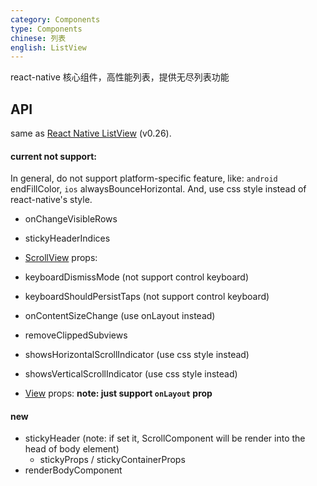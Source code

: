 ```yaml
---
category: Components
type: Components
chinese: 列表
english: ListView
---
```


react-native 核心组件，高性能列表，提供无尽列表功能

## API
same as [React Native ListView](https://facebook.github.io/react-native/docs/listview.html#content)
(v0.26).

#### current not support:
In general, do not support platform-specific feature,
like: `android` endFillColor, `ios` alwaysBounceHorizontal.
And, use css style instead of react-native's style.

- onChangeVisibleRows
- stickyHeaderIndices

- [ScrollView](https://facebook.github.io/react-native/docs/scrollview.html#props) props:
- keyboardDismissMode (not support control keyboard)
- keyboardShouldPersistTaps (not support control keyboard)
- onContentSizeChange (use onLayout instead)
- removeClippedSubviews
- showsHorizontalScrollIndicator (use css style instead)
- showsVerticalScrollIndicator (use css style instead)

- [View](https://facebook.github.io/react-native/docs/view.html#props) props: **note: just support `onLayout` prop**

#### new
- stickyHeader (note: if set it, ScrollComponent will be render into the head of body element)
    - stickyProps / stickyContainerProps
- renderBodyComponent
